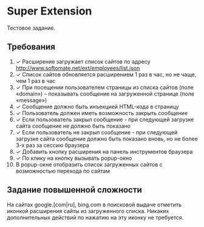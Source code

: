 # Super Extension

Тестовое задание.

## Требования

1. ✓ Расширение загружает список сайтов по адресу
   http://www.softomate.net/ext/employees/list.json
2. ✓ Список сайтов обновляется расширением 1 раз в час, но не чаще,
   чем 1 раз в час
3. ✓ При посещении пользователем страницы из списка сайтов (поле
   «domain») – показывать сообщение на загруженной странице (поле
   «message»)
4. ✓ Сообщение должно быть инъекцией HTML-кода в страницу
5. ✓ Пользователь должен иметь возможность закрыть сообщение
6. ✓ Если пользователь закрыл сообщение - при следующей загрузке сайта
   сообщение не должно быть показано
7. ✓ Если пользователь не закрыл сообщение - при следующей загрузке
   сайта сообщение должно быть показано вновь, но не более 3-х раз за
   сессию браузера
8. ✓ Добавить кнопку расширения на панель инструментов браузера
9. ✓ По клику на кнопку вызывать popup-окно
10. В popup-окне отобразить список загруженных сайтов с возможностью
    перехода по сайтам

## Задание повышенной сложности

На сайтах google.[com|ru], bing.com в поисковой выдаче отметить
иконкой расширения сайты из загруженного списка. Никаких
дополнительных действий по нажатию на эту иконку не требуется.
